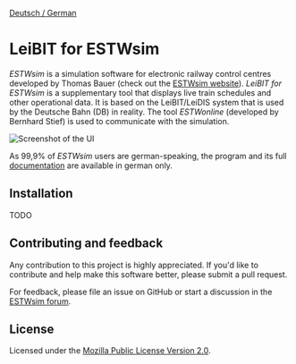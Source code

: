 [Deutsch / German](README.md)

# LeiBIT for ESTWsim

*ESTWsim* is a simulation software for electronic railway control centres developed by Thomas Bauer (check out the [ESTWsim website](https://www.estwsim.de)). *LeiBIT for ESTWsim* is a supplementary tool that displays live train schedules and other operational data. It is based on the LeiBIT/LeiDIS system that is used by the Deutsche Bahn (DB) in reality. The tool *ESTWonline* (developed by Bernhard Stief) is used to communicate with the simulation.

![Screenshot of the UI](https://raw.githubusercontent.com/wiki/jannikbecker/leibit/img/overview_windows.png)

As 99,9% of *ESTWsim* users are german-speaking, the program and its full [documentation](https://github.com/jannikbecker/leibit/wiki) are available in german only.

## Installation
TODO

## Contributing and feedback
Any contribution to this project is highly appreciated. If you'd like to contribute and help make this software better, please submit a pull request.

For feedback, please file an issue on GitHub or start a discussion in the [ESTWsim forum](https://estwsim-forum.de/).

## License
Licensed under the [Mozilla Public License Version 2.0](LICENSE).
